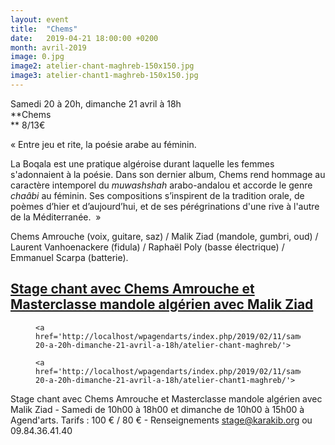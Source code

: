 ```yaml
---
layout: event
title:  "Chems"
date:   2019-04-21 18:00:00 +0200
month: avril-2019
image: 0.jpg
image2: atelier-chant-maghreb-150x150.jpg
image3: atelier-chant1-maghreb-150x150.jpg
---
```




Samedi 20 à 20h, dimanche 21 avril à 18h  
**Chems  
** 8/13€





« Entre jeu et rite, la poésie arabe au féminin.

La Boqala est une pratique algéroise durant laquelle les femmes s'adonnaient à la poésie. Dans son dernier album, Chems rend hommage au caractère intemporel du _muwashshah_ arabo-andalou et accorde le genre _chaâbi_ au féminin. Ses compositions s’inspirent de la tradition orale, de poèmes d’hier et d’aujourd’hui, et de ses pérégrinations d'une rive à l'autre de la Méditerranée.  »

Chems Amrouche (voix, guitare, saz) / Malik Ziad (mandole, gumbri, oud) / Laurent Vanhoenackere (fidula) / Raphaël Poly (basse électrique) / Emmanuel Scarpa (batterie).





## [Stage chant avec Chems Amrouche et Masterclasse mandole algérien avec Malik Ziad](https://agendarts.wordpress.com/2019/02/11/samedi-20-de-10h-a-18h-et-dimanche-21-avril-de-10h-a-15h-stage-chant-avec-chems-amrouche-et-masterclasse-mandole-algerien-avec-malik-ziad/)

<div id='gallery-5' class='gallery galleryid-6040 gallery-columns-3 gallery-size-thumbnail'>
  <figure class='gallery-item'> 
  
  <div class='gallery-icon landscape'>

    <a href='http://localhost/wpagendarts/index.php/2019/02/11/samedi-20-a-20h-dimanche-21-avril-a-18h/atelier-chant-maghreb/'>
</a>  </div></figure><figure class='gallery-item'> 
  
  <div class='gallery-icon landscape'>

    <a href='http://localhost/wpagendarts/index.php/2019/02/11/samedi-20-a-20h-dimanche-21-avril-a-18h/atelier-chant1-maghreb/'>
</a>  </div></figure>
</div>

Stage chant avec Chems Amrouche et Masterclasse mandole algérien avec Malik Ziad - Samedi de 10h00 à 18h00 et dimanche de 10h00 à 15h00 à Agend'arts. Tarifs : 100 € / 80 € - Renseignements stage@karakib.org ou 09.84.36.41.40



